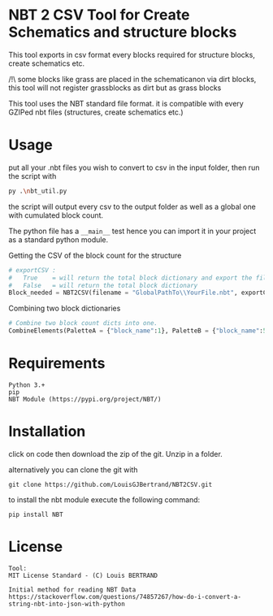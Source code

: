 # NBT 2 CSV Tool for Create Schematics and structure blocks

This tool exports in csv format every blocks required for structure blocks, create schematics etc.

/!\ some blocks like grass are placed in the schematicanon via dirt blocks, this tool will not register grassblocks as dirt but as grass blocks

This tool uses the NBT standard file format. it is compatible with every GZIPed nbt files (structures, create schematics etc.)

# Usage

put all your .nbt files you wish to convert to csv in the input folder, then run the script with

```bash
py .\nbt_util.py
```

the script will output every csv to the output folder as well as a global one with cumulated block count.

The python file has a `__main__` test hence you can import it in your project as a standard python module.


Getting the CSV of the block count for the structure

```py
# exportCSV :
#   True    = will return the total block dictionary and export the file to CSV
#   False   = will return the total block dictionary
Block_needed = NBT2CSV(filename = "GlobalPathTo\\YourFile.nbt", exportCSV = True)
```

Combining two block dictionaries

```py
# Combine two block count dicts into one.
CombineElements(PaletteA = {"block_name":1}, PaletteB = {"block_name":5})
```


# Requirements

```
Python 3.+
pip
NBT Module (https://pypi.org/project/NBT/)
```

# Installation

click on code then download the zip of the git. Unzip in a folder.

alternatively you can clone the git with

```
git clone https://github.com/LouisGJBertrand/NBT2CSV.git
```

to install the nbt module execute the following command:

```batch
pip install NBT
```

# License

```
Tool:
MIT License Standard - (C) Louis BERTRAND

Initial method for reading NBT Data
https://stackoverflow.com/questions/74857267/how-do-i-convert-a-string-nbt-into-json-with-python
```